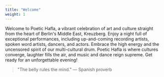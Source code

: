 ```yaml
---
title: "Welcome"
weight: 1
---
```


Welcome to Poetic Hafla, a vibrant celebration of art and culture straight from the heart of Berlin's Middle East, Kreuzberg. Enjoy a night full of exceptional performances, including up-and-coming recording artists, spoken word artists, dancers, and actors. Embrace the high energy and the uncensored spirit of our multi-cultural drum. Poetic Hafla is where cultures converge, laughter fills the air, and music and dance reign supreme. Get ready for an unforgettable evening!

> "The belly rules the mind." — Spanish proverb

